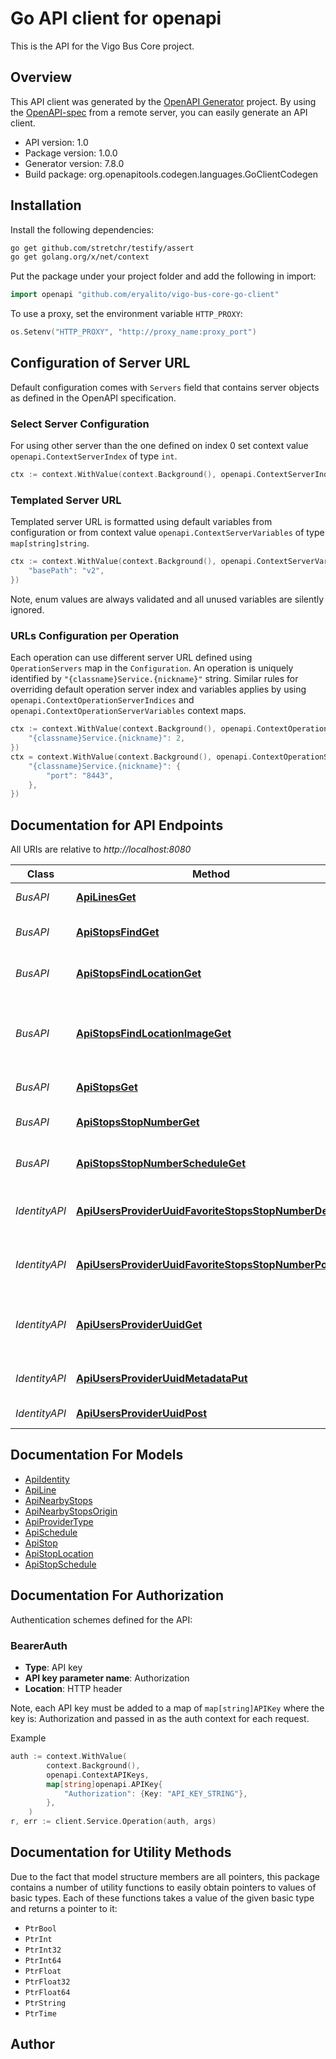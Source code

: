 # Go API client for openapi

This is the API for the Vigo Bus Core project.

## Overview
This API client was generated by the [OpenAPI Generator](https://openapi-generator.tech) project.  By using the [OpenAPI-spec](https://www.openapis.org/) from a remote server, you can easily generate an API client.

- API version: 1.0
- Package version: 1.0.0
- Generator version: 7.8.0
- Build package: org.openapitools.codegen.languages.GoClientCodegen

## Installation

Install the following dependencies:

```sh
go get github.com/stretchr/testify/assert
go get golang.org/x/net/context
```

Put the package under your project folder and add the following in import:

```go
import openapi "github.com/eryalito/vigo-bus-core-go-client"
```

To use a proxy, set the environment variable `HTTP_PROXY`:

```go
os.Setenv("HTTP_PROXY", "http://proxy_name:proxy_port")
```

## Configuration of Server URL

Default configuration comes with `Servers` field that contains server objects as defined in the OpenAPI specification.

### Select Server Configuration

For using other server than the one defined on index 0 set context value `openapi.ContextServerIndex` of type `int`.

```go
ctx := context.WithValue(context.Background(), openapi.ContextServerIndex, 1)
```

### Templated Server URL

Templated server URL is formatted using default variables from configuration or from context value `openapi.ContextServerVariables` of type `map[string]string`.

```go
ctx := context.WithValue(context.Background(), openapi.ContextServerVariables, map[string]string{
	"basePath": "v2",
})
```

Note, enum values are always validated and all unused variables are silently ignored.

### URLs Configuration per Operation

Each operation can use different server URL defined using `OperationServers` map in the `Configuration`.
An operation is uniquely identified by `"{classname}Service.{nickname}"` string.
Similar rules for overriding default operation server index and variables applies by using `openapi.ContextOperationServerIndices` and `openapi.ContextOperationServerVariables` context maps.

```go
ctx := context.WithValue(context.Background(), openapi.ContextOperationServerIndices, map[string]int{
	"{classname}Service.{nickname}": 2,
})
ctx = context.WithValue(context.Background(), openapi.ContextOperationServerVariables, map[string]map[string]string{
	"{classname}Service.{nickname}": {
		"port": "8443",
	},
})
```

## Documentation for API Endpoints

All URIs are relative to *http://localhost:8080*

Class | Method | HTTP request | Description
------------ | ------------- | ------------- | -------------
*BusAPI* | [**ApiLinesGet**](docs/BusAPI.md#apilinesget) | **Get** /api/lines | List all of the lines
*BusAPI* | [**ApiStopsFindGet**](docs/BusAPI.md#apistopsfindget) | **Get** /api/stops/find | Find a stop by text in its name
*BusAPI* | [**ApiStopsFindLocationGet**](docs/BusAPI.md#apistopsfindlocationget) | **Get** /api/stops/find/location | Find a stop by its location
*BusAPI* | [**ApiStopsFindLocationImageGet**](docs/BusAPI.md#apistopsfindlocationimageget) | **Get** /api/stops/find/location/image | Get the nearby stops as a PNG image and JSON array
*BusAPI* | [**ApiStopsGet**](docs/BusAPI.md#apistopsget) | **Get** /api/stops | List all of the stops
*BusAPI* | [**ApiStopsStopNumberGet**](docs/BusAPI.md#apistopsstopnumberget) | **Get** /api/stops/{stop_number} | Get a stop by its number
*BusAPI* | [**ApiStopsStopNumberScheduleGet**](docs/BusAPI.md#apistopsstopnumberscheduleget) | **Get** /api/stops/{stop_number}/schedule | Get the schedule for a stop
*IdentityAPI* | [**ApiUsersProviderUuidFavoriteStopsStopNumberDelete**](docs/IdentityAPI.md#apiusersprovideruuidfavoritestopsstopnumberdelete) | **Delete** /api/users/{provider}/{uuid}/favorite_stops/{stop_number} | Remove a favorite stop from a user
*IdentityAPI* | [**ApiUsersProviderUuidFavoriteStopsStopNumberPost**](docs/IdentityAPI.md#apiusersprovideruuidfavoritestopsstopnumberpost) | **Post** /api/users/{provider}/{uuid}/favorite_stops/{stop_number} | Add a favorite stop to a user
*IdentityAPI* | [**ApiUsersProviderUuidGet**](docs/IdentityAPI.md#apiusersprovideruuidget) | **Get** /api/users/{provider}/{uuid} | Get a user by its UUID for a specific provider
*IdentityAPI* | [**ApiUsersProviderUuidMetadataPut**](docs/IdentityAPI.md#apiusersprovideruuidmetadataput) | **Put** /api/users/{provider}/{uuid}/metadata | Update the metadata of a user
*IdentityAPI* | [**ApiUsersProviderUuidPost**](docs/IdentityAPI.md#apiusersprovideruuidpost) | **Post** /api/users/{provider}/{uuid} | Create a new user


## Documentation For Models

 - [ApiIdentity](docs/ApiIdentity.md)
 - [ApiLine](docs/ApiLine.md)
 - [ApiNearbyStops](docs/ApiNearbyStops.md)
 - [ApiNearbyStopsOrigin](docs/ApiNearbyStopsOrigin.md)
 - [ApiProviderType](docs/ApiProviderType.md)
 - [ApiSchedule](docs/ApiSchedule.md)
 - [ApiStop](docs/ApiStop.md)
 - [ApiStopLocation](docs/ApiStopLocation.md)
 - [ApiStopSchedule](docs/ApiStopSchedule.md)


## Documentation For Authorization


Authentication schemes defined for the API:
### BearerAuth

- **Type**: API key
- **API key parameter name**: Authorization
- **Location**: HTTP header

Note, each API key must be added to a map of `map[string]APIKey` where the key is: Authorization and passed in as the auth context for each request.

Example

```go
auth := context.WithValue(
		context.Background(),
		openapi.ContextAPIKeys,
		map[string]openapi.APIKey{
			"Authorization": {Key: "API_KEY_STRING"},
		},
	)
r, err := client.Service.Operation(auth, args)
```


## Documentation for Utility Methods

Due to the fact that model structure members are all pointers, this package contains
a number of utility functions to easily obtain pointers to values of basic types.
Each of these functions takes a value of the given basic type and returns a pointer to it:

* `PtrBool`
* `PtrInt`
* `PtrInt32`
* `PtrInt64`
* `PtrFloat`
* `PtrFloat32`
* `PtrFloat64`
* `PtrString`
* `PtrTime`

## Author



